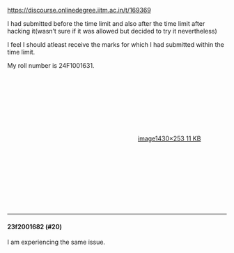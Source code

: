 https://discourse.onlinedegree.iitm.ac.in/t/169369

I had submitted before the time limit and also after the time limit after hacking it(wasn’t sure if it was allowed but decided to try it nevertheless)</p>
<p>I feel I should atleast receive the marks for which I had submitted within the time limit.</p>
<p>My roll number is 24F1001631.<br/>
<div class="lightbox-wrapper"><a class="lightbox" data-download-href="/uploads/short-url/2pJOqYPCgbp2x1Uvez5OQpWbXlf.png?dl=1" href="https://europe1.discourse-cdn.com/flex013/uploads/iitm/original/3X/1/0/10ed303f44da7081c7e20a3514537a8c9da31339.png" rel="noopener nofollow ugc" title="image"><div class="meta"><svg aria-hidden="true" class="fa d-icon d-icon-far-image svg-icon"><use href="#far-image"></use></svg><span class="filename">image</span><span class="informations">1430×253 11 KB</span><svg aria-hidden="true" class="fa d-icon d-icon-discourse-expand svg-icon"><use href="#discourse-expand"></use></svg></div></a></div></p><hr>

<h4>23f2001682 (#20)</h4>
<p>I am experiencing the same issue.